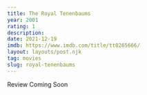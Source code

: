 ```yaml
---
title: The Royal Tenenbaums
year: 2001
rating: 1
description: 
date: 2021-12-19
imdb: https://www.imdb.com/title/tt0265666/
layout: layouts/post.njk
tag: movies
slug: royal-tenenbaums
---
```


Review Coming Soon